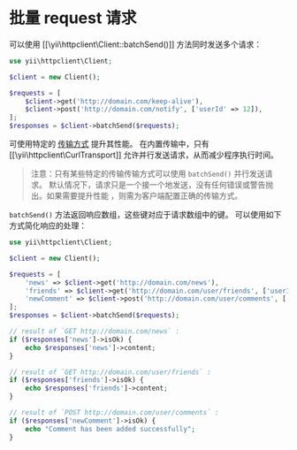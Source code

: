 批量 request 请求
=====================

可以使用 [[\yii\httpclient\Client::batchSend()]] 方法同时发送多个请求：

```php
use yii\httpclient\Client;

$client = new Client();

$requests = [
    $client->get('http://domain.com/keep-alive'),
    $client->post('http://domain.com/notify', ['userId' => 12]),
];
$responses = $client->batchSend($requests);
```

可使用特定的 [传输方式](usage-transports.md) 提升其性能。
在内置传输中，只有 [[\yii\httpclient\CurlTransport]] 允许并行发送请求，从而减少程序执行时间。

> 注意：只有某些特定的传输传输方式可以使用 `batchSend()` 并行发送请求。 默认情况下，请求只是一个接一个地发送，没有任何错误或警告抛出。如果需要提升性能 ，则需为客户端配置正确的传输方式。

`batchSend()` 方法返回响应数组，这些键对应于请求数组中的键。
可以使用如下方式简化响应的处理：

```php
use yii\httpclient\Client;

$client = new Client();

$requests = [
    'news' => $client->get('http://domain.com/news'),
    'friends' => $client->get('http://domain.com/user/friends', ['userId' => 12]),
    'newComment' => $client->post('http://domain.com/user/comments', ['userId' => 12, 'content' => 'New comment']),
];
$responses = $client->batchSend($requests);

// result of `GET http://domain.com/news` :
if ($responses['news']->isOk) {
    echo $responses['news']->content;
}

// result of `GET http://domain.com/user/friends` :
if ($responses['friends']->isOk) {
    echo $responses['friends']->content;
}

// result of `POST http://domain.com/user/comments` :
if ($responses['newComment']->isOk) {
    echo "Comment has been added successfully";
}
```
